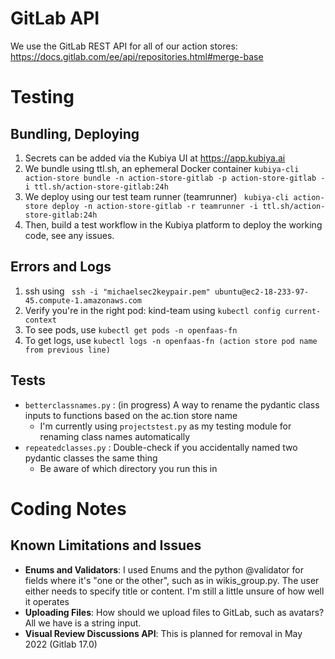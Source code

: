 # GitLab API
We use the GitLab REST API for all of our action stores: https://docs.gitlab.com/ee/api/repositories.html#merge-base

# Testing

## Bundling, Deploying
1. Secrets can be added via the Kubiya UI at https://app.kubiya.ai
2. We bundle using ttl.sh, an ephemeral Docker container
    ``` kubiya-cli action-store bundle -n action-store-gitlab -p action-store-gitlab -i ttl.sh/action-store-gitlab:24h ```
3. We deploy using our test team runner (teamrunner)
    ``` kubiya-cli action-store deploy -n action-store-gitlab -r teamrunner -i ttl.sh/action-store-gitlab:24h```
4. Then, build a test workflow in the Kubiya platform to deploy the working code, see any issues.

## Errors and Logs
1. ssh using ``` ssh -i "michaelsec2keypair.pem" ubuntu@ec2-18-233-97-45.compute-1.amazonaws.com```
2. Verify you're in the right pod: kind-team using ```kubectl config current-context ```
3. To see pods, use ```kubectl get pods -n openfaas-fn ```
4. To get logs, use ```kubectl logs -n openfaas-fn (action store pod name from previous line) ```


## Tests
* ``` betterclassnames.py ``` : (in progress) A way to rename the pydantic class inputs to functions based on the ac.tion store name
    *   I'm currently using ``` projectstest.py ```  as my testing module for renaming class names automatically
* ``` repeatedclasses.py ``` : Double-check if you accidentally named two pydantic classes the same thing
    * Be aware of which directory you run this in


# Coding Notes 
## Known Limitations and Issues
* **Enums and Validators**: I used Enums and the python @validator for fields where it's "one or the other", such as in wikis_group.py. The user either needs to specify title or content. I'm still a little unsure of how well it operates
* **Uploading Files**: How should we upload files to GitLab, such as avatars? All we have is a string input. 
* **Visual Review Discussions API**: This is planned for removal in May 2022 (Gitlab 17.0)

